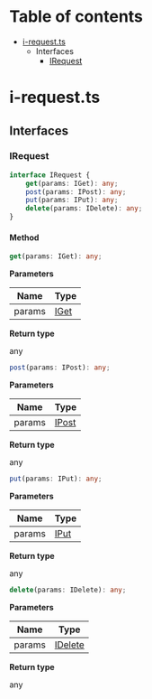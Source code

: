 # Table of contents

* [i-request.ts][SourceFile-26]
    * Interfaces
        * [IRequest][InterfaceDeclaration-30]

# i-request.ts

## Interfaces

### IRequest

```typescript
interface IRequest {
    get(params: IGet): any;
    post(params: IPost): any;
    put(params: IPut): any;
    delete(params: IDelete): any;
}
```
#### Method

```typescript
get(params: IGet): any;
```

**Parameters**

| Name   | Type                            |
| ------ | ------------------------------- |
| params | [IGet][InterfaceDeclaration-31] |

**Return type**

any

```typescript
post(params: IPost): any;
```

**Parameters**

| Name   | Type                             |
| ------ | -------------------------------- |
| params | [IPost][InterfaceDeclaration-32] |

**Return type**

any

```typescript
put(params: IPut): any;
```

**Parameters**

| Name   | Type                            |
| ------ | ------------------------------- |
| params | [IPut][InterfaceDeclaration-33] |

**Return type**

any

```typescript
delete(params: IDelete): any;
```

**Parameters**

| Name   | Type                               |
| ------ | ---------------------------------- |
| params | [IDelete][InterfaceDeclaration-34] |

**Return type**

any


[SourceFile-26]: i-request.md#i-requestts
[InterfaceDeclaration-30]: i-request.md#irequest
[InterfaceDeclaration-31]: i-get.md#iget
[InterfaceDeclaration-32]: i-post.md#ipost
[InterfaceDeclaration-33]: i-put.md#iput
[InterfaceDeclaration-34]: i-delete.md#idelete